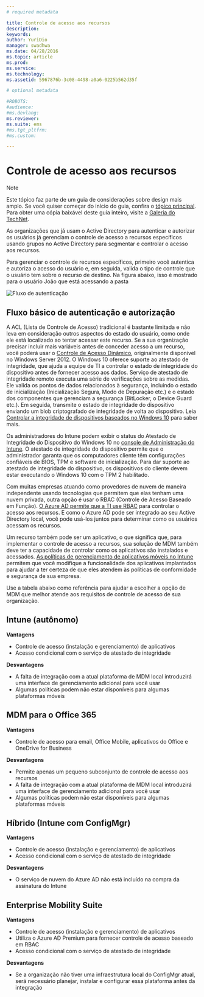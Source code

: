 ```yaml
---
# required metadata

title: Controle de acesso aos recursos
description:
keywords:
author: YuriDio
manager: swadhwa
ms.date: 04/28/2016
ms.topic: article
ms.prod:
ms.service:
ms.technology:
ms.assetid: 5967876b-3c08-4498-a0a6-0225b562d35f

# optional metadata

#ROBOTS:
#audience:
#ms.devlang:
ms.reviewer: 
ms.suite: ems
#ms.tgt_pltfrm:
#ms.custom:

---
```


# Controle de acesso aos recursos

>[!NOTE]
>Este tópico faz parte de um guia de considerações sobre design mais amplo. Se você quiser começar do início do guia, confira o [tópico principal](mdm-design-considerations-guide.md). Para obter uma cópia baixável deste guia inteiro, visite a [Galeria do TechNet](https://gallery.technet.microsoft.com/Mobile-Device-Management-7d401582).

As organizações que já usam o Active Directory para autenticar e autorizar os usuários já gerenciam o controle de acesso a recursos específicos usando grupos no Active Directory para segmentar e controlar o acesso aos recursos.  

Para gerenciar o controle de recursos específicos, primeiro você autentica e autoriza o acesso do usuário e, em seguida, valida o tipo de controle que o usuário tem sobre o recurso de destino. Na figura abaixo, isso é mostrado para o usuário João que está acessando a pasta

![Fluxo de autenticação](./media/MDM_Figure_13.png)

## Fluxo básico de autenticação e autorização

A ACL (Lista de Controle de Acesso) tradicional é bastante limitada e não leva em consideração outros aspectos do estado do usuário, como onde ele está localizado ao tentar acessar este recurso. Se a sua organização precisar incluir mais variáveis antes de conceder acesso a um recurso, você poderá usar o [Controle de Acesso Dinâmico](https://technet.microsoft.com/library/dn408191.aspx), originalmente disponível no Windows Server 2012. O Windows 10 oferece suporte ao atestado de integridade, que ajuda a equipe de TI a controlar o estado de integridade do dispositivo antes de fornecer acesso aos dados. Serviço de atestado de integridade remoto executa uma série de verificações sobre as medidas. Ele valida os pontos de dados relacionados à segurança, incluindo o estado de inicialização (Inicialização Segura, Modo de Depuração etc.) e o estado dos componentes que gerenciam a segurança (BitLocker, o Device Guard etc.). Em seguida, transmite o estado de integridade do dispositivo enviando um blob criptografado de integridade de volta ao dispositivo. Leia [Controlar a integridade de dispositivos baseados no Windows 10](https://technet.microsoft.com/en-us/library/mt592023.aspx) para saber mais.

Os administradores do Intune podem exibir o status do Atestado de Integridade do Dispositivo do Windows 10 no [console de Administração do Intune](/intune/deploy/introduction-to-device-compliance-policies-in-microsoft-intune). O atestado de integridade do dispositivo permite que o administrador garanta que os computadores cliente têm configurações confiáveis de BIOS, TPM e software de inicialização. Para dar suporte ao atestado de integridade do dispositivo, os dispositivos do cliente devem estar executando o Windows 10 com o TPM 2 habilitado. 

Com muitas empresas atuando como provedores de nuvem de maneira independente usando tecnologias que permitem que elas tenham uma nuvem privada, outra opção é usar o RBAC (Controle de Acesso Baseado em Função). [O Azure AD permite que a TI use RBAC](http://azure.microsoft.com/documentation/articles/role-based-access-control-configure/) para controlar o acesso aos recursos. E como o Azure AD pode ser integrado ao seu Active Directory local, você pode usá-los juntos para determinar como os usuários acessam os recursos.

Um recurso também pode ser um aplicativo, o que significa que, para implementar o controle de acesso a recursos, sua solução de MDM também deve ter a capacidade de controlar como os aplicativos são instalados e acessados. [As políticas de gerenciamento de aplicativos móveis no Intune](/intune/deployuse/configure-and-deploy-mobile-application-management-policies-in-the-microsoft-intune-console) permitem que você modifique a funcionalidade dos aplicativos implantados para ajudar a ter certeza de que eles atendem às políticas de conformidade e segurança de sua empresa. 

Use a tabela abaixo como referência para ajudar a escolher a opção de MDM que melhor atende aos requisitos de controle de acesso de sua organização.

## Intune (autônomo)

**Vantagens**

- Controle de acesso (instalação e gerenciamento) de aplicativos
- Acesso condicional com o serviço de atestado de integridade

**Desvantagens**

- A falta de integração com a atual plataforma de MDM local introduzirá uma interface de gerenciamento adicional para você usar
- Algumas políticas podem não estar disponíveis para algumas plataformas móveis
 
## MDM para o Office 365

**Vantagens**

- Controle de acesso para email, Office Mobile, aplicativos do Office e OneDrive for Business

**Desvantagens**

- Permite apenas um pequeno subconjunto de controle de acesso aos recursos
- A falta de integração com a atual plataforma de MDM local introduzirá uma interface de gerenciamento adicional para você usar
- Algumas políticas podem não estar disponíveis para algumas plataformas móveis

## Híbrido (Intune com ConfigMgr)

**Vantagens**

- Controle de acesso (instalação e gerenciamento) de aplicativos
- Acesso condicional com o serviço de atestado de integridade

**Desvantagens**

- O serviço de nuvem do Azure AD não está incluído na compra da assinatura do Intune

## Enterprise Mobility Suite

**Vantagens**

- Controle de acesso (instalação e gerenciamento) de aplicativos
- Utiliza o Azure AD Premium para fornecer controle de acesso baseado em RBAC
- Acesso condicional com o serviço de atestado de integridade

**Desvantagens**

- Se a organização não tiver uma infraestrutura local do ConfigMgr atual, será necessário planejar, instalar e configurar essa plataforma antes da integração


<!--HONumber=Apr16_HO2-->



